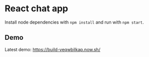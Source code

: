 # React chat app
Install node dependencies with `npm install` and run with `npm start`.

## Demo
Latest demo: https://build-veqwbilkap.now.sh/
